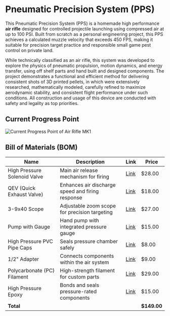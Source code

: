 # Pneumatic Precision System (PPS)

This Pneumatic Precision System (PPS) is a homemade high performance **air rifle** designed for controlled projectile launching using compressed air at up to 100 PSI. Built from scratch as a personal engineering project, this PPS achieves a calculated muzzle velocity that exceeds 450 FPS, making it suitable for precision target practice and responsible small game pest control on private land.

While technically classified as an air rifle, this system was developed to explore the physics of pneumatic propulsion, motion dynamics, and energy transfer, using off shelf parts and hand built and designed components. The project demonstrates a functional and efficient method for delivering consistent shots of 3D printed pellets, in which were extensively researched, mathematically modeled, carefully refined to maximize aerodynamic stability, and consistent flight performance under such conditions. All construction and usage of this device are conducted with safety and legality as top priorities.

## Current Progress Point
![Current Progress Point of Air Rifle MK1](https://github.com/user-attachments/assets/1194bce0-dc36-4e61-8b50-a3a5a48b2de6)



## Bill of Materials (BOM)

| Name                       | Description                                      | Link     | Price   |
|----------------------------|--------------------------------------------------|----------|---------|
| High Pressure Solenoid Valve | Main air release mechanism for firing            | [Link](https://www.amazon.com/gp/product/B085FYTHPY/ref=ox_sc_act_title_1?smid=A37DFQ476WZ5XM&th=1) | $28.00  |
| QEV (Quick Exhaust Valve)   | Enhances air discharge speed and firing response | [Link](https://www.amazon.com/gp/product/B01D74BG9E/ref=ox_sc_act_title_2?smid=A3HMB6GLG0WJ17&psc=1) | $18.00  |
| 3-9x40 Scope                | Adjustable zoom scope for precision targeting     | [Link](https://www.amazon.com/gp/product/B0D9VW8WVK/ref=ox_sc_act_title_26?smid=A1YH2NUXMYXXT5&th=1) | $27.00  |
| Pump with Gauge             | Hand pump with integrated pressure gauge         | [Link](https://www.amazon.com/gp/product/B0DBV4R37H/ref=ox_sc_act_title_27?smid=A2TDE4PBWMYM6J&th=1) | $15.00  |
| High Pressure PVC Pipe Caps | Seals pressure chamber safely                    | [Link](https://www.amazon.com/gp/product/B0D54BZ16K/ref=ox_sc_act_title_24?smid=A3OW1LX203RENF&th=1) | $8.00   |
| 1/2" Adapter                | Connects components within the air system        | [Link](https://www.amazon.com/gp/product/B07VXX26FG/ref=ox_sc_act_title_4?smid=AFRGIF310N2Z7&th=1) | $9.00   |
| Polycarbonate (PC) Filament | High-strength filament for custom parts          | [Link](https://www.amazon.com/gp/product/B0DSHYXMNV/ref=ox_sc_act_title_5?smid=A2WWHQ25ENKVJ1&th=1) | $29.00  |
| High Pressure Epoxy         | Bonds and seals pressure-rated components        | [Link](https://www.amazon.com/gp/product/B0CTB8GHYP/ref=ox_sc_act_title_25?smid=ATVPDKIKX0DER&th=1) | $15.00  |
| **Total**                   |                                                  |          | **$149.00** |
